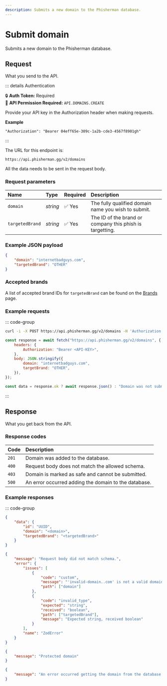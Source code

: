```yaml
---
description: Submits a new domain to the Phisherman database.
---
```


# Submit domain <Badge type="warning" text="POST" />

Submits a new domain to the Phisherman database.

## Request

What you send to the API.

::: details Authentication

:lock: **Auth Token:** Required  
:key: **API Permission Required:** `API.DOMAINS.CREATE`

Provide your API key in the Authorization header when making requests.

**Example**

```
"Authorization": "Bearer 04eff65e-309c-1a2b-cde3-4567f8901gh"
```

:::

The URL for this endpoint is:

```
https://api.phisherman.gg/v2/domains
```

All the data needs to be sent in the request body.

### Request parameters

| Name            | Type     | Required | Description                                              |
| :-------------- | :------- | :------- | :------------------------------------------------------- |
| `domain`        | _string_ | ✅ Yes   | The fully qualified domain name you wish to submit.      |
| `targetedBrand` | _string_ | ✅ Yes   | The ID of the brand or company this phish is targetting. |

### Example JSON payload

```json
{
	"domain": "internetbadguys.com",
	"targetedBrand": "OTHER"
}
```

### Accepted brands

A list of accepted brand IDs for `targetedBrand` can be found on the [Brands](/api/v2/brands/get-brands) page.

### Example requests

::: code-group

```sh [CURL]
curl -i -X POST https://api.phisherman.gg/v2/domains -H 'Authorization: Bearer API-KEY' -H 'Content-Type: application/json' -d '{"domain": "internetbadguys.com", "targetBrand": "OTHER"}'
```

```js [JavaScript]
const response = await fetch("https://api.phisherman.gg/v2/domains", {
	headers: {
		Authorization: "Bearer <API-KEY>",
	},
	body: JSON.stringify({
		domain: "internetbadguys.com",
		targetBrand: "OTHER",
	}),
});

const data = response.ok ? await response.json() : "Domain was not submitted.";
```

:::

## Response

What you get back from the API.

### Response codes

| Code  | Description                                          |
| :---- | :--------------------------------------------------- |
| `201` | Domain was added to the database.                    |
| `400` | Request body does not match the allowed schema.      |
| `403` | Domain is marked as safe and cannot be submitted.    |
| `500` | An error occurred adding the domain to the database. |

### Example responses

::: code-group

```json [HTTP 201]
{
	"data": {
		"id": "UUID",
		"domain": "<domain>",
		"targetedBrand": "<targetedBrand>"
	}
}
```

```json [HTTP 400]
{
	"message": "Request body did not match schema.",
	"error": {
		"issues": [
			{
				"code": "custom",
				"message": "'invalid-domain..com' is not a valid domain.",
				"path": ["domain"]
			},
			{
				"code": "invalid_type",
				"expected": "string",
				"received": "boolean",
				"path": ["targetedBrand"],
				"message": "Expected string, received boolean"
			}
		],
		"name": "ZodError"
	}
}
```

```json [HTTP 403]
{
	"message": "Protected domain"
}
```

```json [HTTP 500]
{
	"message": "An error occurred getting the domain from the database."
}
```
